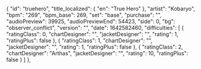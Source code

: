 {
      "id": "truehero",
      "title_localized": {
        "en": "True Hero"
      },
      "artist": "Kobaryo",
      "bpm": "269",
      "bpm_base": 269,
      "set": "base",
      "purchase": "",
      "audioPreview": 39925,
      "audioPreviewEnd": 54423,
      "side": 0,
      "bg": "observer_conflict",
      "version": "",
      "date": 1642582460,
      "difficulties": [
        {
          "ratingClass": 0,
          "chartDesigner": "",
          "jacketDesigner": "",
          "rating": 1,
          "ratingPlus": false
        },
        {
          "ratingClass": 1,
          "chartDesigner": "",
          "jacketDesigner": "",
          "rating": 1,
          "ratingPlus": false
        },
        {
          "ratingClass": 2,
          "chartDesigner": "Arthas",
          "jacketDesigner": "",
          "rating": 10,
          "ratingPlus": false
        }
      ]
    },